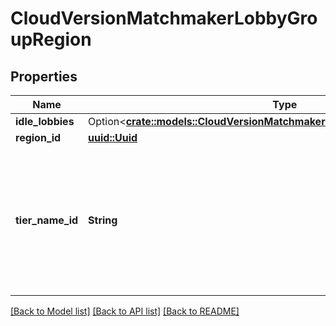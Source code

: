 # CloudVersionMatchmakerLobbyGroupRegion

## Properties

Name | Type | Description | Notes
------------ | ------------- | ------------- | -------------
**idle_lobbies** | Option<[**crate::models::CloudVersionMatchmakerLobbyGroupIdleLobbiesConfig**](CloudVersionMatchmakerLobbyGroupIdleLobbiesConfig.md)> |  | [optional]
**region_id** | [**uuid::Uuid**](uuid::Uuid.md) |  | 
**tier_name_id** | **String** | A human readable short identifier used to references resources. Different than a `rivet.common#Uuid` because this is intended to be human readable. Different than `rivet.common#DisplayName` because this should not include special characters and be short. | 

[[Back to Model list]](../README.md#documentation-for-models) [[Back to API list]](../README.md#documentation-for-api-endpoints) [[Back to README]](../README.md)


